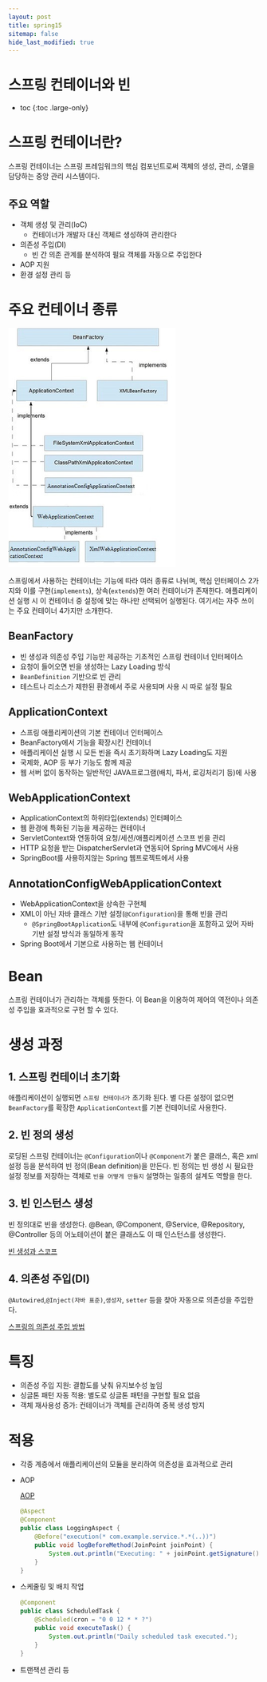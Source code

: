 ```yaml
---
layout: post
title: spring15
sitemap: false
hide_last_modified: true
---
```

# 스프링 컨테이너와 빈

* toc
{:toc .large-only}

# 스프링 컨테이너란?

스프링 컨테이너는 스프링 프레임워크의 핵심 컴포넌트로써 객체의 생성, 관리, 소멸을 담당하는 중앙 관리 시스템이다.

## 주요 역할

- 객체 생성 및 관리(IoC)
    - 컨테이너가 개발자 대신 객체르 생성하여 관리한다
- 의존성 주입(DI)
    - 빈 간 의존 관계를 분석하여 필요 객체를 자동으로 주입한다
- AOP 지원
- 환경 설정 관리 등

# 주요 컨테이너 종류

![](/assets/img/spring/springcontainer.jpg)

스프링에서 사용하는 컨테이너는 기능에 따라 여러 종류로 나뉘며, 핵심 인터페이스 2가지와 이를 구현(`implements`), 상속(`extends`)한 여러 컨테이너가 존재한다. 
애플리케이션 실행 시 이 컨테이너 중 설정에 맞는 하나만 선택되어 실행된다.
여기서는 자주 쓰이는 주요 컨테이너 4가지만 소개한다.

## BeanFactory

- 빈 생성과 의존성 주입 기능만 제공하는 기초적인 스프링 컨테이너 인터페이스
- 요청이 들어오면 빈을 생성하는 Lazy Loading 방식
- `BeanDefinition` 기반으로 빈 관리
- 테스트나 리소스가 제한된 환경에서 주로 사용되며 사용 시 따로 설정 필요

## ApplicationContext

- 스프링 애플리케이션의 기본 컨테이너 인터페이스
- BeanFactory에서 기능을 확장시킨 컨테이너
- 애플리케이션 실행 시 모든 빈을 즉시 초기화하며 Lazy Loading도 지원
- 국제화, AOP 등 부가 기능도 함께 제공
- 웹 서버 없이 동작하는 일반적인 JAVA프로그램(배치, 파서, 로깅처리기 등)에 사용

## WebApplicationContext

- ApplicationContext의 하위타입(extends) 인터페이스
- 웹 환경에 특화된 기능을 제공하는 컨테이너
- ServletContext와 연동하여 요청/세션/애플리케이션 스코프 빈을 관리
- HTTP 요청을 받는 DispatcherServlet과 연동되어 Spring MVC에서 사용
- SpringBoot를 사용하지않는 Spring 웹프로젝트에서 사용

## AnnotationConfigWebApplicationContext 

- WebApplicationContext을 상속한 구현체
- XML이 아닌 자바 클래스 기반 설정(`@Configuration`)을 통해 빈을 관리
  - `@SpringBootApplication`도 내부에 `@Configuration`을 포함하고 있어 자바 기반 설정 방식과 동일하게 동작
- Spring Boot에서 기본으로 사용하는 웹 컨테이너

# Bean

스프링 컨테이너가 관리하는 객체를 뜻한다. 이 Bean을 이용하여 제어의 역전이나 의존성 주입을 효과적으로 구현 할 수 있다.

# 생성 과정

## 1. 스프링 컨테이너 초기화

애플리케이션이 실행되면 `스프링 컨테이너가` 초기화 된다. 별 다른 설정이 없으면 `BeanFactory`를 확장한 `ApplicationContext`를 기본 컨테이너로 사용한다.

## 2. 빈 정의 생성

로딩된 스프링 컨테이너는 `@Configuration`이나 `@Component`가 붙은 클래스, 혹은 xml 설정 등을 분석하여 빈 정의(Bean definition)을 만든다. 빈 정의는 빈 생성 시 필요한 설정 정보를 저장하는 객체로 `빈을 어떻게 만들지` 설명하는 일종의 설계도 역할을 한다. 

## 3. 빈 인스턴스 생성

빈 정의대로 빈을 생성한다. @Bean, @Component, @Service, @Repository, @Controller 등의 어노테이션이 붙은 클래스도 이 때 인스턴스를 생성한다.

[빈 생성과 스코프](https://xxyoonxx.github.io/spring/2025-03-25-spring16/)

## 4. 의존성 주입(DI)

`@Autowired`,`@Inject(자바 표준)`,`생성자`, `setter` 등을 찾아 자동으로 의존성을 주입한다.

[스프링의 의존성 주입 방법](https://xxyoonxx.github.io/spring/2024-10-25-spring12/)

# 특징

- 의존성 주입 지원: 결합도를 낮춰 유지보수성 높임
- 싱글톤 패턴 자동 적용: 별도로 싱글톤 패턴을 구현할 필요 없음
- 객체 재사용성 증가: 컨테이너가 객체를 관리하여 중복 생성 방지

# 적용

- 각종 계층에서 애플리케이션의 모듈을 분리하여 의존성을 효과적으로 관리
- AOP
    
    [AOP](https://xxyoonxx.github.io/java/2025-03-13-java38/)
    
    ```java
    @Aspect
    @Component
    public class LoggingAspect {
        @Before("execution(* com.example.service.*.*(..))")
        public void logBeforeMethod(JoinPoint joinPoint) {
            System.out.println("Executing: " + joinPoint.getSignature());
        }
    }
    ```
    
- 스케줄링 및 배치 작업
    
    ```java
    @Component
    public class ScheduledTask {
        @Scheduled(cron = "0 0 12 * * ?")
        public void executeTask() {
            System.out.println("Daily scheduled task executed.");
        }
    }
    ```

- 트랜잭션 관리 등